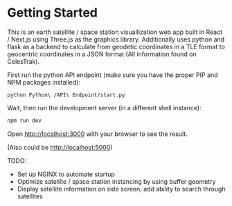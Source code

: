 # Getting Started

This is an earth satellite / space station visuallization web app built in React / Next.js using Three.js as the graphics library. Additionally uses
python and flask as a backend to calculate from geodetic coordinates in a TLE format to geocentric coordinates in a JSON format (All information found on
CelesTrak).

First run the python API endpoint (make sure you have the proper PIP and NPM packages installed):

```
python Python\ /API\ Endpoint/start.py
```

Wait, then run the development server (in a different shell instance):

```bash
npm run dev
```

Open [http://localhost:3000](http://localhost:3000) with your browser to see the result.

(Also could be [http://localhost:5000](http://localhost:5000))

TODO:
- Set up NGINX to automate startup
- Optimize satellite / space station instancing by using buffer geometry
- Display satellite information on side screen, add ability to search through satellites
